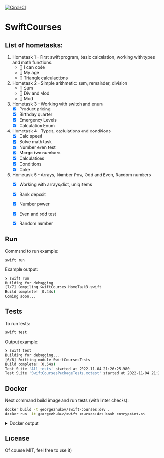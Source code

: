 [![CircleCI](https://dl.circleci.com/status-badge/img/gh/GeorgeZhukov/swift-courses/tree/main.svg?style=svg)](https://dl.circleci.com/status-badge/redirect/gh/GeorgeZhukov/swift-courses/tree/main)


# SwiftCourses


## List of hometasks:
  1. Hometask 1 - First swift program, basic calculation, working with types and math functions.
      - [] I can code
      - [] My age
      - [] Triangle calculactions
  1. Hometask 2 - Simple arithmetic: sum, remainder, division
      - [] Sum
      - [] Div and Mod
      - [] Mod
  1. Hometask 3 - Working with switch and enum
      - [x] Product pricing
      - [x] Birthday quarter
      - [x] Emergency Levels
      - [x] Calculation Enum
  1. Hometask 4 - Types, caclulations and conditions
      - [x] Calc speed
      - [x] Solve math task
      - [x] Number even test
      - [x] Merge two numbers
      - [x] Calculations
      - [x] Conditions
      - [x] Coke
  1. Hometask 5 - Arrays, Number Pow, Odd and Even, Random numbers
      - [x] Working with arrays/dict, uniq items
      - [x] Bank deposit
      - [x] Number power
      - [x] Even and odd test
      - [x] Random number 



## Run

Command to run example:
```bash
swift run
```


Example output:
```bash
❯ swift run
Building for debugging...
[7/7] Compiling SwiftCourses HomeTask3.swift
Build complete! (0.44s)
Coming soon...
```


## Tests

To run tests:
```bash
swift test
```


Output example:
```bash
❯ swift test
Building for debugging...
[6/6] Emitting module SwiftCoursesTests
Build complete! (0.54s)
Test Suite 'All tests' started at 2022-11-04 21:26:25.980
Test Suite 'SwiftCoursesPackageTests.xctest' started at 2022-11-04 21:26:25.981

```


## Docker

Next command build image and run tests (with linter checks):
```bash
docker build -t georgezhukov/swift-courses:dev .
docker run -it georgezhukov/swift-courses:dev bash entrypoint.sh

```

<details>
  <summary>Docker output</summary>
Coming soon....
</details>


## License

Of course MIT, feel free to use it)
